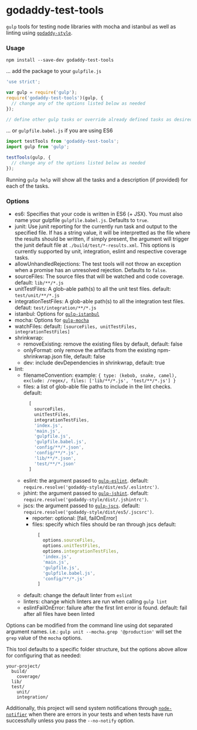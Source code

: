 # godaddy-test-tools

`gulp` tools for testing node libraries with mocha and istanbul as well as linting using [`godaddy-style`](https://github.com/godaddy/javascript).

### Usage
```
npm install --save-dev godaddy-test-tools
```

... add the package to your `gulpfile.js`
```js
'use strict';

var gulp = require('gulp');
require('godaddy-test-tools')(gulp, {
  // change any of the options listed below as needed
});

// define other gulp tasks or override already defined tasks as desired
```

... or `gulpfile.babel.js` if you are using ES6
```js
import testTools from 'godaddy-test-tools';
import gulp from 'gulp';

testTools(gulp, {
  // change any of the options listed below as needed
});

```

Running `gulp help` will show all the tasks and a description (if provided) for each of the tasks.


### Options
 - es6: Specifies that your code is written in ES6 (+ JSX). You must also name your gulpfile `gulpfile.babel.js`. Defaults to `true`.
 - junit: Use junit reporting for the currently run task and output to the specified file. If has a string value, it will be interpretted
   as the file where the results should be written, if simply present, the argument will trigger the junit default file at
   `./build/test/*-results.xml`. This options is currently supported by unit, integration, eslint and respective coverage tasks.
 - allowUnhandledRejections: The test tools will not throw an exception when a promise has an unresolved rejection. Defaults to `false`.
 - sourceFiles: The source files that will be watched and code coverage. default: `lib/**/*.js`
 - unitTestFiles: A glob-able path(s) to all the unit test files. default: `test/unit/**/*.js`
 - integrationTestFiles: A glob-able path(s) to all the integration test files. defaut: `test/integration/**/*.js`
 - istanbul: Options for [`gulp-istanbul`](https://www.npmjs.com/package/gulp-istanbul)
 - mocha: Options for [`gulp-mocha`](https://www.npmjs.com/package/gulp-mocha)
 - watchFiles: default: `[sourceFiles, unitTestFiles, integrationTestFiles]`
 - shrinkwrap:
    - removeExisting: remove the existing files by default, default: false
    - onlyFormat: only remove the artifacts from the existing npm-shrinkwrap.json file, default: false
    - dev: include devDependencies in shrinkwrap, default: true
 - lint:
    - filenameConvention: example: `{ type: (kebob, snake, camel), exclude: /regex/, files: ['lib/**/*.js', 'test/**/*.js'] }`
    - files: a list of glob-able file paths to include in the lint checks.
        default:
        ```js
          [
            sourceFiles,
            unitTestFiles,
            integrationTestFiles,
            'index.js',
            'main.js',
            'gulpfile.js',
            'gulpfile.babel.js',
            'config/**/*.json',
            'config/**/*.js',
            'lib/**/*.json',
            'test/**/*.json'
          ]
        ```
    - eslint: the argument passed to [`gulp-eslint`](https://www.npmjs.com/package/gulp-eslint). default: `require.resolve('godaddy-style/dist/es5/.eslintrc')`.
    - jshint: the argument passed to [`gulp-jshint`](https://www.npmjs.com/package/gulp-jshint). default: `require.resolve('godaddy-style/dist/.jshintrc')`.
    - jscs: the argument passed to [`gulp-jscs`](https://www.npmjs.com/package/gulp-jscs). default: `require.resolve('godaddy-style/dist/es5/.jscsrc')`.
      - reporter: optional: [fail, failOnError]
      - files: specify which files should be ran through jscs
          default:
          ```js
            [
              options.sourceFiles,
              options.unitTestFiles,
              options.integrationTestFiles,
              'index.js',
              'main.js',
              'gulpfile.js',
              'gulpfile.babel.js',
              'config/**/*.js'
            ]
          ```
    - default: change the default linter from `eslint`
    - linters: change which linters are run when calling `gulp lint`
    - eslintFailOnError: failure after the first lint error is found.
        default: fail after all files have been linted

Options can be modified from the command line using dot separated
argument names. i.e.: `gulp unit --mocha.grep '@production'` will set
the `grep` value of the `mocha` options.

This tool defaults to a specific folder structure, but the options above
allow for configuring that as needed:

```
your-project/
  build/
    coverage/
  lib/
  test/
    unit/
    integration/
```

Additionally, this project will send system notifications through
[`node-notifier`](https://www.npmjs.com/package/node-notifier) when
there are errors in your tests and when tests have run successfully unless
you pass the `--no-notify` option.
